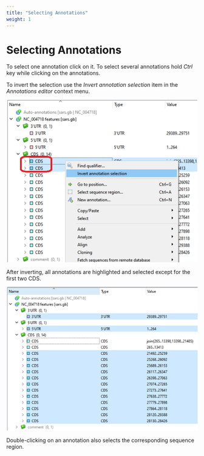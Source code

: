 ```yaml
---
title: "Selecting Annotations"
weight: 1
---
```



# Selecting Annotations

To select one annotation click on it. To select several annotations hold _Ctrl_ key while clicking on the annotations.

To invert the selection use the _Invert annotation selection_ item in the _Annotations editor_ context menu.


![](/images/65929469/96665836.png)

After inverting, all annotations are highlighted and selected except for the first two CDS.


![](/images/65929469/96665838.png)

Double-clicking on an annotation also selects the corresponding sequence region.

